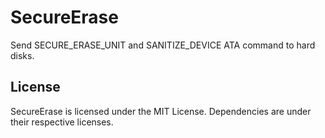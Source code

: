SecureErase
=====

Send SECURE_ERASE_UNIT and SANITIZE_DEVICE ATA command to hard disks.

## License ##
SecureErase is licensed under the MIT License. Dependencies are under their respective licenses.